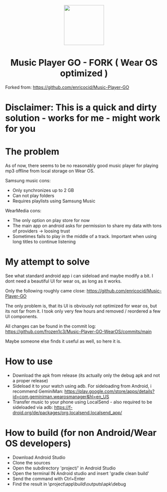 <p align="center">
<img width="128" src="https://github.com/enricocid/Music-Player-GO/blob/main/fastlane/metadata/android/en-US/images/icon.png">
</p>

<h1 align="center">Music Player GO - FORK ( Wear OS optimized )</h1>

Forked from: https://github.com/enricocid/Music-Player-GO

# Disclaimer: This is a quick and dirty solution - works for me - might work for you

# The problem

As of now, there seems to be no reasonably good music player for playing mp3 offline from local storage on Wear OS.

Samsung music cons:
- Only synchronizes up to 2 GB
- Can not play folders
- Requires playlists using Samsung Music

WearMedia cons:
- The only option on play store for now
- The main app on android asks for permission to share my data with tons of providers -> loosing trust
- Sometimes fails to play in the middle of a track. Important when using long titles to continue listening

# My attempt to solve

See what standard android app i can sideload and maybe modify a bit.
I dont need a beautiful UI for wear os, as long as it works.

Only the following roughly came close:
https://github.com/enricocid/Music-Player-GO

The only problem is, that its UI is obviously not optimized for wear os, but its not far from it.
I took only very few hours and removed / reordered a few UI components.

All changes can be found in the commit log:
https://github.com/frozen1c3/Music-Player-GO-WearOS/commits/main

Maybe someone else finds it useful as well, so here it is.

# How to use
- Download the apk from release (its actually only the debug apk and not a proper release)
- Sideload it to your watch using adb. For sideloading from Android, i recommend GeminiMan: https://play.google.com/store/apps/details?id=com.geminiman.wearosmanager&hl=en_US
- Transfer music to your phone using LocalSend - also required to be sideloaded via adb: https://f-droid.org/de/packages/org.localsend.localsend_app/

# How to build (for non Android/Wear OS developers)
- Download Android Studio
- Clone the sources
- Open the subdirectory 'project/' in Android Studio
- Open the terminal IN Android studio and insert 'gradle clean build'
- Send the command with Ctrl+Enter
- Find the result in \project\app\build\outputs\apk\debug

